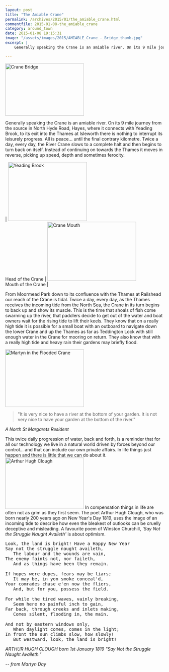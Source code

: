```yaml
---
layout: post
title: "The Amiable Crane"
permalink: /archives/2015/01/the_amiable_crane.html
commentfile: 2015-01-08-the_amiable_crane
category: around_town
date: 2015-01-08 19:15:31
image: "/assets/images/2015/AMIABLE_Crane_-_Bridge_thumb.jpg"
excerpt: |
    Generally speaking the Crane is an amiable river. On its 9 mile journey from the source in North Hyde Road, Hayes, where it connects with Yeading Brook, to its exit into the Thames at Isleworth there is nothing to interrupt its leisurely progress. All is peace... until the final contrary kilometre. Twice a day, every day, the River Crane slows to a complete halt and then begins to turn back on itself. Instead of continuing on towards the Thames it moves in reverse, picking up speed, depth and sometimes ferocity.

---
```


<a href="/assets/images/2015/AMIABLE_Crane_-_Bridge.jpg" title="See larger version of - Crane Bridge"><img src="/assets/images/2015/AMIABLE_Crane_-_Bridge_thumb.jpg" width="250" height="166" alt="Crane Bridge" class="photo right" /></a>

Generally speaking the Crane is an amiable river. On its 9 mile journey from the source in North Hyde Road, Hayes, where it connects with Yeading Brook, to its exit into the Thames at Isleworth there is nothing to interrupt its leisurely progress. All is peace... until the final contrary kilometre. Twice a day, every day, the River Crane slows to a complete halt and then begins to turn back on itself. Instead of continuing on towards the Thames it moves in reverse, picking up speed, depth and sometimes ferocity.

| <a href="/assets/images/2015/AMIABLE_Yeading_Brook.jpg" title="See larger version of - Yeading Brook"><img src="/assets/images/2015/AMIABLE_Yeading_Brook_thumb.jpg" width="250" height="187" alt="Yeading Brook" class="photo " /></a><br />Head of the Crane | <a href="/assets/images/2015/AMIABLE_Crane_Mouth.jpg" title="See larger version of - Crane Mouth"><img src="/assets/images/2015/AMIABLE_Crane_Mouth_thumb.jpg" width="282" height="187" alt="Crane Mouth" class="photo " /></a><br />Mouth of the Crane |

From Moormead Park down to its confluence with the Thames at Railshead our reach of the Crane is tidal. Twice a day, every day, as the Thames receives the incoming tide from the North Sea, the Crane in its turn begins to back up and show its muscle. This is the time that shoals of fish come swarming up the river, that paddlers decide to get out of the water and boat owners wait for the rising tide to lift their keels. They know that on a really high tide it is possible for a small boat with an outboard to navigate down the lower Crane and up the Thames as far as Teddington Lock with still enough water in the Crane for mooring on return. They also know that with a really high tide and heavy rain their gardens may briefly flood.

<a href="/assets/images/2015/AMIABLE_Flooded_Crane.jpg" title="See larger version of - Martyn in the  Flooded Crane"><img src="/assets/images/2015/AMIABLE_Flooded_Crane_thumb.jpg" width="250" height="183" alt="Martyn in the  Flooded Crane" class="photo right" /></a>

> "It is very nice to have a river at the bottom of your garden. It is not very nice to have your garden at the bottom of the river."

<cite>A North St Margarets Resident</cite>

This twice daily progression of water, back and forth, is a reminder that for all our technology we live in a natural world driven by forces beyond our control... and that can include our own private affairs. In life things just happen and there is little that we can do about it. <a href="/assets/images/2015/AMIABLE_Arthur_Hugh_Clough.png" title="See larger version of - Arthur Hugh Clough"><img src="/assets/images/2015/AMIABLE_Arthur_Hugh_Clough_thumb.png" width="250" height="163" alt="Arthur Hugh Clough" class="photo right" /></a> In compensation things in life are often not as grim as they first seem. The poet Arthur Hugh Clough, who was born nearly 200 years ago on New Year's Day 1819, uses the image of an incoming tide to describe how even the bleakest of outlooks can be cruelly deceptive and misleading. A favourite poem of Winston Churchill, <em>'Say Not the Struggle Naught Availeth'</em> is about optimism.


<pre markdown="1" class="poem">
Look, the land is bright! Have a Happy New Year
Say not the struggle naught availeth,
   The labour and the wounds are vain,
The enemy faints not, nor faileth,
   And as things have been they remain.

If hopes were dupes, fears may be liars;
   It may be, in yon smoke conceal'd,
Your comrades chase e'en now the fliers,
   And, but for you, possess the field.

For while the tired waves, vainly breaking,
   Seem here no painful inch to gain,
Far back, through creeks and inlets making,
   Comes silent, flooding in, the main.

And not by eastern windows only,
   When daylight comes, comes in the light;
In front the sun climbs slow, how slowly!
   But westward, look, the land is bright!
</pre>

<cite>ARTHUR HUGH CLOUGH born 1st January 1819 "Say Not the Struggle Naught Availeth."</cite>

<cite>-- from Martyn Day</cite>
